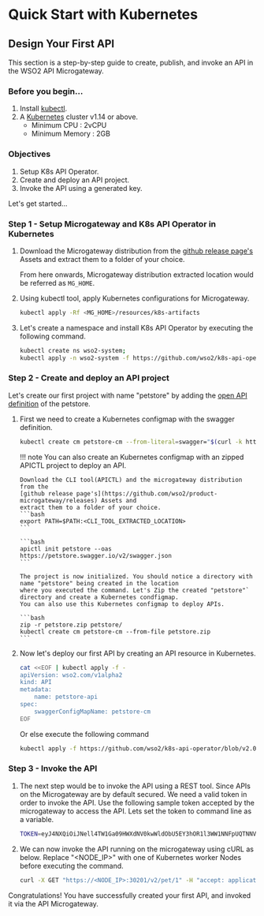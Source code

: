 # Quick Start with Kubernetes

## Design Your First API

This section is a step-by-step guide to create, publish, and invoke an API in the WSO2 API Microgateway.

### Before you begin...

1. Install [kubectl](https://kubernetes.io/docs/tasks/tools/install-kubectl/).
2. A [Kubernetes](https://Kubernetes.io/docs/setup/) cluster v1.14 or above.
      - Minimum CPU : 2vCPU
      - Minimum Memory : 2GB

### Objectives

1. Setup K8s API Operator.
2. Create and deploy an API project.
3. Invoke the API using a generated key.

Let's get started...

### Step 1 - Setup Microgateway and K8s API Operator in Kubernetes

1.  Download the Microgateway distribution from the 
    [github release page's](https://github.com/wso2/product-microgateway/releases) Assets and 
    extract them to a folder of your choice.

    From here onwards, Microgateway distribution extracted 
    location would be referred as `MG_HOME`.

2.  Using kubectl tool, apply Kubernetes configurations for Microgateway.
    ```bash
    kubectl apply -Rf <MG_HOME>/resources/k8s-artifacts
    ```

3.  Let's create a namespace and install K8s API Operator by executing the following command.
    ```bash
    kubectl create ns wso2-system;
    kubectl apply -n wso2-system -f https://github.com/wso2/k8s-api-operator/releases/download/v2.0.0-m3/api-operator-configs.yaml
    ```

### Step 2 - Create and deploy an API project

Let's create our first project with name "petstore" by adding the
[open API definition](https://petstore.swagger.io/v2/swagger.json) of the petstore.

1.  First we need to create a Kubernetes configmap with the swagger definition.

    ```bash
    kubectl create cm petstore-cm --from-literal=swagger="$(curl -k https://petstore.swagger.io/v2/swagger.json)"
    ```

    !!! note
        You can also create an Kubernetes configmap with an zipped APICTL project to deploy an API.

        Download the CLI tool(APICTL) and the microgateway distribution from the 
        [github release page's](https://github.com/wso2/product-microgateway/releases) Assets and 
        extract them to a folder of your choice.
        ```bash
        export PATH=$PATH:<CLI_TOOL_EXTRACTED_LOCATION>
        ```

        ```bash
        apictl init petstore --oas https://petstore.swagger.io/v2/swagger.json
        ```

        The project is now initialized. You should notice a directory with name "petstore" being created in the location 
        where you executed the command. Let's Zip the created "petstore"` directory and create a Kubernetes condfigmap.
        You can also use this Kubernetes configmap to deploy APIs.

        ```bash
        zip -r petstore.zip petstore/
        kubectl create cm petstore-cm --from-file petstore.zip
        ```

2.  Now let's deploy our first API by creating an API resource in Kubernetes.

    ```bash
    cat <<EOF | kubectl apply -f -
    apiVersion: wso2.com/v1alpha2
    kind: API
    metadata:
        name: petstore-api
    spec:
        swaggerConfigMapName: petstore-cm
    EOF
    ```

    Or else execute the following command

    ```bash
    kubectl apply -f https://github.com/wso2/k8s-api-operator/blob/v2.0.0-m3/scenarios/scenario-1/petstore-api.yaml
    ```

### Step 3 - Invoke the API

1.  The next step would be to invoke the API using a REST tool. Since APIs on the Microgateway are by default secured. 
    We need a valid token in order to invoke the API. 
    Use the following sample token accepted by the microgateway to access the API. 
    Lets set the token to command line as a variable.

    ```bash
    TOKEN=eyJ4NXQiOiJNell4TW1Ga09HWXdNV0kwWldObU5EY3hOR1l3WW1NNFpUQTNNV0kyTkRBelpHUXpOR00wWkdSbE5qSmtPREZrWkRSaU9URmtNV0ZoTXpVMlpHVmxOZyIsImtpZCI6Ik16WXhNbUZrT0dZd01XSTBaV05tTkRjeE5HWXdZbU00WlRBM01XSTJOREF6WkdRek5HTTBaR1JsTmpKa09ERmtaRFJpT1RGa01XRmhNelUyWkdWbE5nX1JTMjU2IiwiYWxnIjoiUlMyNTYifQ==.eyJhdWQiOiJBT2syNFF6WndRXzYyb2QyNDdXQnVtd0VFZndhIiwic3ViIjoiYWRtaW5AY2FyYm9uLnN1cGVyIiwibmJmIjoxNTk2MDA5NTU2LCJhenAiOiJBT2syNFF6WndRXzYyb2QyNDdXQnVtd0VFZndhIiwic2NvcGUiOiJhbV9hcHBsaWNhdGlvbl9zY29wZSBkZWZhdWx0IiwiaXNzIjoiaHR0cHM6Ly9sb2NhbGhvc3Q6OTQ0My9vYXV0aDIvdG9rZW4iLCJrZXl0eXBlIjoiUFJPRFVDVElPTiIsImV4cCI6MTYyNzU0NTU1NiwiaWF0IjoxNTk2MDA5NTU2LCJqdGkiOiIyN2ZkMWY4Ny01ZTI1LTQ1NjktYTJkYi04MDA3MTFlZTJjZWMifQ==.otDREOsUUmXuSbIVII7FR59HAWqtXh6WWCSX6NDylVIFfED3GbLkopo6rwCh2EX6yiP-vGTqX8sB9Zfn784cIfD3jz2hCZqOqNzSUrzamZrWui4hlYC6qt4YviMbR9LNtxxu7uQD7QMbpZQiJ5owslaASWQvFTJgBmss5t7cnurrfkatj5AkzVdKOTGxcZZPX8WrV_Mo2-rLbYMslgb2jCptgvi29VMPo9GlAFecoMsSwywL8sMyf7AJ3y4XW5Uzq7vDGxojDam7jI5W8uLVVolZPDstqqZYzxpPJ2hBFC_OZgWG3LqhUgsYNReDKKeWUIEieK7QPgjetOZ5Geb1mA==
    ``` 

2.  We can now invoke the API running on the microgateway using cURL as below. Replace "<NODE_IP>" with one of Kubernetes worker Nodes before
    executing the command.

    ```bash
    curl -X GET "https://<NODE_IP>:30201/v2/pet/1" -H "accept: application/json" -H "Authorization:Bearer $TOKEN" -k
    ```

Congratulations! You have successfully created your first API, and invoked it via the API Microgateway.